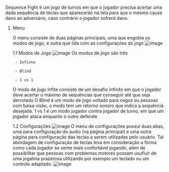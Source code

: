 Sequence Fight é um jogo de turnos em que o jogador precisa acertar uma dada sequência de teclas que aparecerão na tela para que o mesmo cause dano ao adversário, caso contrário o jogador sofrerá dano.

1. Menu
	
 	O menu consiste de duas páginas principais, uma que engobla os modos de jogo, e outra que lida com as configurações do jogo
 	![image](https://github.com/mrsandes/2024-303-SequenceFight/assets/112624867/c1ef66bf-5e48-4641-939f-93424632365b)

	1.1 Modos de Jogo
		![image](https://github.com/mrsandes/2024-303-SequenceFight/assets/112624867/d2380321-e2d9-43bd-ab37-e25b8b93f258)
		Os modos de jogo são três

   		- Infinte

   		- Blind

   		- 1 vs 1
   
   	O modo de jogo Infite consiste de um desafio infinito em que o jogador deve acertar o máximo de sequências que conseguir até que seja derrotado
   	O Blind é um modo de jogo voltado para cegos ou pessoas com baixa visão, o modo tem um retorno sonoro que indica a sequência desejada.
   	1 vs 1 é um modo jogador contra jogador de turno, em que um jogador ataca enquanto o outro defende.

	1.2 Configurações
		![image](https://github.com/mrsandes/2024-303-SequenceFight/assets/112624867/baaedb00-2585-446e-9d94-b92bdea7cc0f)
		O menu de configurações possui duas abas, uma para configuração do audio (na página principal) e uma outra página para configuração das teclas a serem utilizadas pelo usuário. Tal abordagem de configuração de teclas leva em consideração a forma como cada jogador se sente mais confortável jogando, além de possibilitar que pessoas com problemas motores possam usufluir de uma jogatina prazerosa utilizando por exemplo um teclado ou um controle adaptado.
		![image](https://github.com/mrsandes/2024-303-SequenceFight/assets/112624867/5441fb72-9225-4d8c-90fd-73a4148872d2)


   

		
